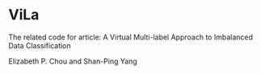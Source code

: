 # ViLa
The related code for article: 
A Virtual Multi-label Approach to Imbalanced Data Classification

Elizabeth P. Chou and Shan-Ping Yang
